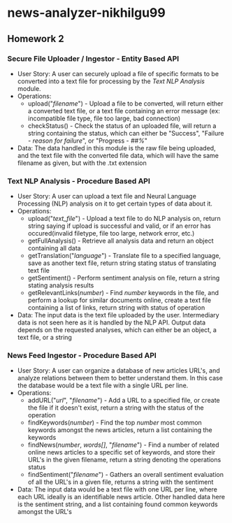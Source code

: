 # news-analyzer-nikhilgu99

## Homework 2

### Secure File Uploader / Ingestor - Entity Based API

- User Story: A user can securely upload a file of specific formats to be converted into a text file for processing by the *Text NLP Analysis* module.
- Operations: 
    - upload("*filename*") - Upload a file to be converted, will return either a converted text file, or a text file containing an error message (ex: incompatible file type, file too large, bad connection)
    - checkStatus() - Check the status of an uploaded file, will return a string containing the status, which can either be "Success", "Failure - *reason for failure*", or "Progress - *##%*"
- Data: The data handled in this module is the raw file being uploaded, and the text file with the converted file data, which will have the same filename as given, but with the .txt extension


### Text NLP Analysis - Procedure Based API

- User Story: A user can upload a text file and Neural Language Processing (NLP) analysis on it to get certain types of data about it. 
- Operations:
    - upload("*text_file*") - Upload a text file to do NLP analysis on, return string saying if upload is successful and valid, or if an error has occured(invalid filetype, file too large, network error, etc.)
    - getFullAnalysis() - Retrieve all analysis data and return an object containing all data
    - getTranslation("*language*") - Translate file to a specified language, save as another text file, return string stating status of translating text file
    - getSentiment() - Perform sentiment analysis on file, return a string stating analysis results
    - getRelevantLinks(*number*) - Find *number* keywords in the file, and perform a lookup for similar documents online, create a text file containing a list of links, return string with status of operation
- Data: The input data is the text file uploaded by the user. Intermediary data is not seen here as it is handled by the NLP API. Output data depends on the requested analyses, which can either be an object, a text file, or a string


### News Feed Ingestor - Procedure Based API

- User Story: A user can organize a database of new articles URL's, and analyze relations between them to better understand them. In this case the database would be a text file with a single URL per line.
- Operations:
    - addURL("*url*", "*filename*") - Add a URL to a specified file, or create the file if it doesn't exist, return a string with the status of the operation
    - findKeywords(*number*) - Find the top *number* most common keywords amongst the news articles, return a list containing the keywords
    - findNews(*number*, *words[]*, "*filename*") - Find a number of related online news articles to a specific set of keywords, and store their URL's in the given filename, return a string denoting the operations status
    - findSentiment("*filename*") - Gathers an overall sentiment evaluation of all the URL's in a given file, returns a string with the sentiment
- Data: The input data would be a text file with one URL per line, where each URL ideally is an identifiable news article. Other handled data here is the sentiment string, and a list containing found common keywords amongst the URL's